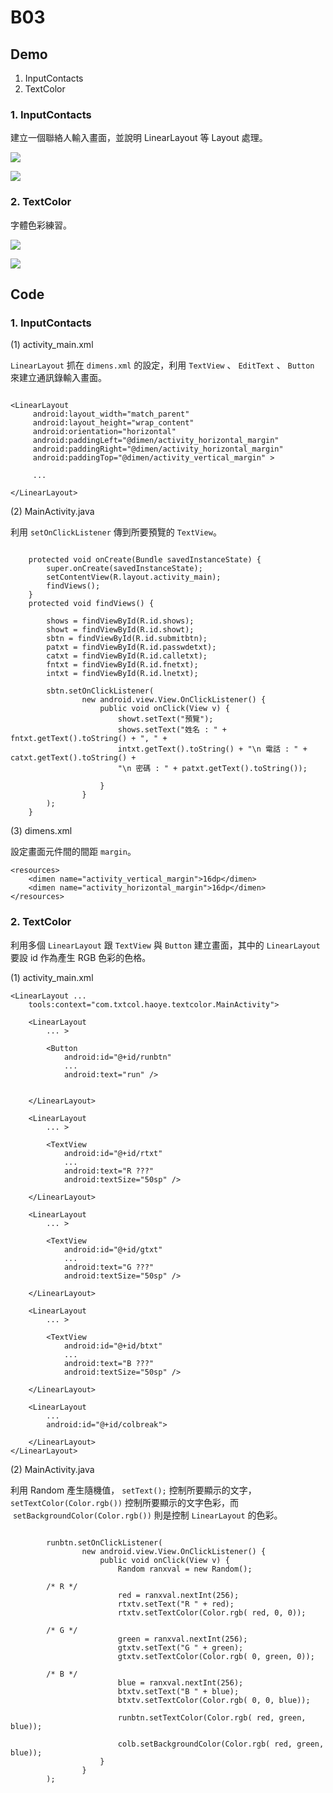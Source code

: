 # B03

## Demo

 1. InputContacts
 2. TextColor

### 1. InputContacts

建立一個聯絡人輸入畫面，並說明 LinearLayout 等 Layout 處理。

![](https://raw.githubusercontent.com/CodeMercs/ariod-ho-book/master/Code/B03/InputContacts/PIC1.png)


![](https://raw.githubusercontent.com/CodeMercs/ariod-ho-book/master/Code/B03/InputContacts/PIC2.png)


### 2. TextColor

字體色彩練習。

![](https://raw.githubusercontent.com/CodeMercs/ariod-ho-book/master/Code/B03/TextColor/PIC1.png)


![](https://raw.githubusercontent.com/CodeMercs/ariod-ho-book/master/Code/B03/TextColor/PIC2.png)


## Code

### 1. InputContacts

(1) activity_main.xml

`LinearLayout` 抓在 `dimens.xml` 的設定，利用 `TextView` 、 `EditText` 、 `Button` 來建立通訊錄輸入畫面。

```

<LinearLayout
     android:layout_width="match_parent"
     android:layout_height="wrap_content"
     android:orientation="horizontal"
     android:paddingLeft="@dimen/activity_horizontal_margin"
     android:paddingRight="@dimen/activity_horizontal_margin"
     android:paddingTop="@dimen/activity_vertical_margin" >
     
     ...
     
</LinearLayout>

```

(2) MainActivity.java

利用 `setOnClickListener` 傳到所要預覽的 `TextView`。

```

    protected void onCreate(Bundle savedInstanceState) {
        super.onCreate(savedInstanceState);
        setContentView(R.layout.activity_main);
        findViews();
    }
    protected void findViews() {

        shows = findViewById(R.id.shows);
        showt = findViewById(R.id.showt);
        sbtn = findViewById(R.id.submitbtn);
        patxt = findViewById(R.id.passwdetxt);
        catxt = findViewById(R.id.calletxt);
        fntxt = findViewById(R.id.fnetxt);
        intxt = findViewById(R.id.lnetxt);

        sbtn.setOnClickListener(
                new android.view.View.OnClickListener() {
                    public void onClick(View v) {
                        showt.setText("預覽");
                        shows.setText("姓名 : " + fntxt.getText().toString() + ", " +
                        intxt.getText().toString() + "\n 電話 : " + catxt.getText().toString() +
                        "\n 密碼 : " + patxt.getText().toString());

                    }
                }
        );
    }
```

(3) dimens.xml

設定畫面元件間的間距 `margin`。

```
<resources>
    <dimen name="activity_vertical_margin">16dp</dimen>
    <dimen name="activity_horizontal_margin">16dp</dimen>
</resources>
```

### 2. TextColor

利用多個 `LinearLayout` 跟 `TextView` 與 `Button` 建立畫面，其中的 `LinearLayout` 要設 id 作為產生 RGB 色彩的色格。

(1) activity_main.xml

```
<LinearLayout ...
    tools:context="com.txtcol.haoye.textcolor.MainActivity">

    <LinearLayout
        ... >

        <Button
            android:id="@+id/runbtn"
            ...
            android:text="run" />


    </LinearLayout>

    <LinearLayout
        ... >

        <TextView
            android:id="@+id/rtxt"
            ...
            android:text="R ???"
            android:textSize="50sp" />

    </LinearLayout>

    <LinearLayout
        ... >

        <TextView
            android:id="@+id/gtxt"
            ...
            android:text="G ???"
            android:textSize="50sp" />

    </LinearLayout>

    <LinearLayout
        ... >

        <TextView
            android:id="@+id/btxt"
            ...
            android:text="B ???"
            android:textSize="50sp" />

    </LinearLayout>

    <LinearLayout
        ...
        android:id="@+id/colbreak">

    </LinearLayout>
</LinearLayout>
```

(2) MainActivity.java

利用 Random 產生隨機值， `setText();` 控制所要顯示的文字， `setTextColor(Color.rgb())` 控制所要顯示的文字色彩，而  `setBackgroundColor(Color.rgb())` 則是控制 `LinearLayout` 的色彩。

```

        runbtn.setOnClickListener(
                new android.view.View.OnClickListener() {
                    public void onClick(View v) {
                        Random ranxval = new Random();

        /* R */
                        red = ranxval.nextInt(256);
                        rtxtv.setText("R " + red);
                        rtxtv.setTextColor(Color.rgb( red, 0, 0));

        /* G */
                        green = ranxval.nextInt(256);
                        gtxtv.setText("G " + green);
                        gtxtv.setTextColor(Color.rgb( 0, green, 0));

        /* B */
                        blue = ranxval.nextInt(256);
                        btxtv.setText("B " + blue);
                        btxtv.setTextColor(Color.rgb( 0, 0, blue));

                        runbtn.setTextColor(Color.rgb( red, green, blue));

                        colb.setBackgroundColor(Color.rgb( red, green, blue));
                    }
                }
        );
```


